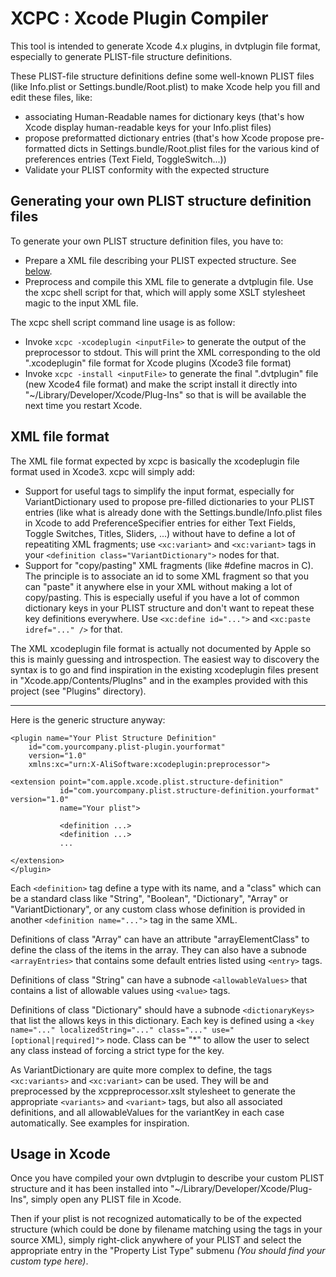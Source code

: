 XCPC : Xcode Plugin Compiler
============================

This tool is intended to generate Xcode 4.x plugins, in dvtplugin file format, especially
to generate PLIST-file structure definitions.

These PLIST-file structure definitions define some well-known PLIST files (like Info.plist or Settings.bundle/Root.plist)
to make Xcode help you fill and edit these files, like:
* associating Human-Readable names for dictionary keys (that's how Xcode display human-readable keys for your Info.plist files)
* propose preformatted dictionary entries (that's how Xcode propose pre-formatted dicts in Settings.bundle/Root.plist files for the various kind of preferences entries (Text Field, ToggleSwitch...))
* Validate your PLIST conformity with the expected structure


## Generating your own PLIST structure definition files

To generate your own PLIST structure definition files, you have to:
* Prepare a XML file describing your PLIST expected structure. See [below](#xml-file-format).
* Preprocess and compile this XML file to generate a dvtplugin file. Use the xcpc shell script for that,
which will apply some XSLT stylesheet magic to the input XML file.

The xcpc shell script command line usage is as follow:
* Invoke `xcpc -xcodeplugin <inputFile>` to generate the output of the preprocessor to stdout. This will print the
XML corresponding to the old ".xcodeplugin" file format for Xcode plugins (Xcode3 file format)
* Invoke `xcpc -install <inputFile>` to generate the final ".dvtplugin" file (new Xcode4 file format) and make the script
install it directly into "~/Library/Developer/Xcode/Plug-Ins" so that is will be available the next time you restart Xcode.

## XML file format

The XML file format expected by xcpc is basically the xcodeplugin file format used in Xcode3.
xcpc will simply add:

* Support for useful tags to simplify the input format, especially for VariantDictionary used to propose pre-filled
dictionaries to your PLIST entries (like what is already done with the Settings.bundle/Info.plist files in Xcode to add
PreferenceSpecifier entries for either Text Fields, Toggle Switches, Titles, Sliders, ...) without have to define a lot of
repeatiting XML fragments; use `<xc:variant>` and `<xc:variant>` tags in your `<definition class="VariantDictionary">` nodes for that.
* Support for "copy/pasting" XML fragments (like #define macros in C). The principle is to associate an id to some XML fragment
so that you can "paste" it anywhere else in your XML without making a lot of copy/pasting. This is especially useful if you have
a lot of common dictionary keys in your PLIST structure and don't want to repeat these key definitions everywhere.
Use `<xc:define id="...">` and `<xc:paste idref="..." />` for that.

The XML xcodeplugin file format is actually not documented by Apple so this is mainly guessing and introspection.
The easiest way to discovery the syntax is to go and find inspiration in the existing xcodeplugin files
present in "Xcode.app/Contents/PlugIns" and in the examples provided with this project (see "Plugins" directory).

----

Here is the generic structure anyway:

    <plugin name="Your Plist Structure Definition"
		id="com.yourcompany.plist-plugin.yourformat"
		version="1.0"
		xmlns:xc="urn:X-AliSoftware:xcodeplugin:preprocessor">
		
	<extension point="com.apple.xcode.plist.structure-definition"
			   id="com.yourcompany.plist.structure-definition.yourformat" version="1.0"
			   name="Your plist">
			   
			   <definition ...>
			   <definition ...>
			   ...
			   
	</extension>
	</plugin>
	
Each `<definition>` tag define a type with its name, and a "class" which can be a standard class like "String", "Boolean",
"Dictionary", "Array" or "VariantDictionary", or any custom class whose definition is provided in another
`<definition name="...">` tag in the same XML.

Definitions of class "Array" can have an attribute "arrayElementClass" to define the class of the items in the array.
They can also have a subnode `<arrayEntries>` that contains some default entries listed using `<entry>` tags.

Definitions of class "String" can have a subnode `<allowableValues>` that contains a list of allowable values using `<value>` tags.

Definitions of class "Dictionary" should have a subnode `<dictionaryKeys>` that list the allows keys in this dictionary.
Each key is defined using a `<key name="..." localizedString="..." class="..." use="[optional|required]">` node.
Class can be "*" to allow the user to select any class instead of forcing a strict type for the key.

As VariantDictionary are quite more complex to define, the tags `<xc:variants>` and `<xc:variant>` can be
used. They will be and preprocessed by the xcppreprocessor.xslt stylesheet to generate the appropriate
`<variants>` and `<variant>` tags, but also all associated definitions, and all allowableValues for the
variantKey in each case automatically. See examples for inspiration.


## Usage in Xcode

Once you have compiled your own dvtplugin to describe your custom PLIST structure and it has been installed into
"~/Library/Developer/Xcode/Plug-Ins", simply open any PLIST file in Xcode.

Then if your plist is not recognized automatically to be of the expected structure
(which could be done by filename matching using the <filename pattern="..." /> tags in your source XML),
simply right-click anywhere of your PLIST and select the appropriate entry in the "Property List Type"
submenu _(You should find your custom type here)_.
